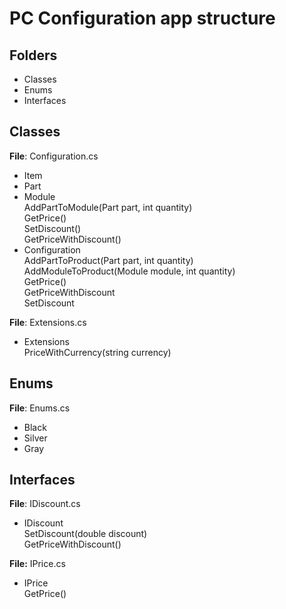 # PC Configuration app structure <br />

## Folders <br />
* Classes <br />
* Enums <br />
* Interfaces <br />

## Classes <br />
**File**: Configuration.cs <br />
* Item <br />
* Part <br />
* Module <br />
AddPartToModule(Part part, int quantity) <br />
  GetPrice()<br />
  SetDiscount()<br />
  GetPriceWithDiscount()<br />
* Configuration <br />
  AddPartToProduct(Part part, int quantity)<br />
  AddModuleToProduct(Module module, int quantity)<br />
  GetPrice()<br />
  GetPriceWithDiscount<br />
  SetDiscount<br />

**File**: Extensions.cs <br />
* Extensions <br />
  PriceWithCurrency(string currency)<br />

## Enums <br />
**File**: Enums.cs <br />
  * Black <br />
  * Silver <br />
  * Gray <br />

## Interfaces <br />
**File**: IDiscount.cs <br />
* IDiscount <br />
   SetDiscount(double discount)<br />
   GetPriceWithDiscount()<br />

**File:** IPrice.cs <br />
* IPrice <br />
   GetPrice()<br />
   